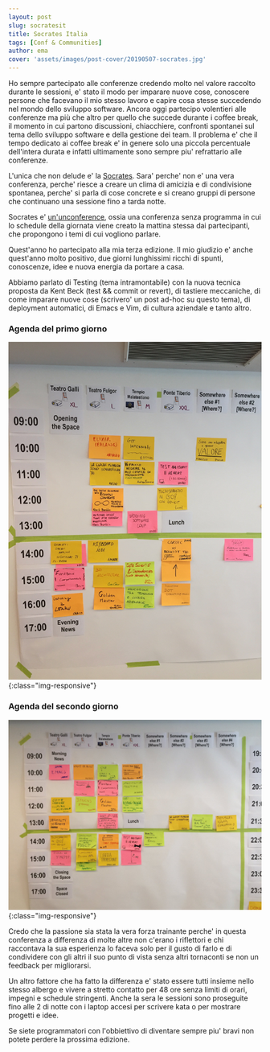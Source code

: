```yaml
---
layout: post
slug: socratesit
title: Socrates Italia
tags: [Conf & Communities]
author: ema
cover: 'assets/images/post-cover/20190507-socrates.jpg'
---
```


Ho sempre partecipato alle conferenze credendo molto nel valore raccolto durante le sessioni, e' stato il modo per imparare nuove cose, conoscere persone che facevano il mio stesso lavoro e capire cosa stesse succedendo nel mondo dello sviluppo software.
Ancora oggi partecipo volentieri alle conferenze ma più che altro per quello che succede durante i coffee break, il momento in cui partono discussioni, chiacchiere, confronti spontanei sul tema dello sviluppo software e della gestione dei team. Il problema e' che il tempo dedicato ai coffee break e' in genere solo una piccola percentuale dell'intera durata e infatti ultimamente sono sempre piu' refrattario alle conferenze.

L'unica che non delude e' la [Socrates](https://www.socrates-conference.it/). Sara' perche' non e' una vera conferenza, perche' riesce  a creare un clima di amicizia e di condivisione spontanea, perche' si parla di cose concrete e si creano gruppi di persone che continuano una sessione fino a tarda notte.

Socrates e' [un'unconference](https://en.wikipedia.org/wiki/Unconference), ossia una conferenza senza programma in cui lo schedule della giornata viene creato la mattina stessa dai partecipanti, che propongono i temi di cui vogliono parlare. 

Quest'anno ho partecipato alla mia terza edizione.
Il mio giudizio e' anche quest'anno molto positivo, due giorni lunghissimi ricchi di spunti, conoscenze, idee e nuova energia da portare a casa.

Abbiamo parlato di Testing (tema intramontabile) con la nuova tecnica proposta da Kent Beck (test && commit or revert), di tastiere meccaniche, di come imparare nuove cose (scrivero' un post ad-hoc su questo tema), di deployment automatici, di Emacs e Vim, di cultura aziendale e tanto altro.

### Agenda del primo giorno
![Agenda giorno 1](/assets/images/socrates_day1.jpg){:class="img-responsive"}

### Agenda del secondo giorno
![Agenda giorno 2](/assets/images/socrates_day2.jpg){:class="img-responsive"}

Credo che la passione sia stata la vera forza trainante perche' in questa conferenza a differenza di molte altre non c'erano i riflettori e chi raccontava la sua esperienza lo faceva solo per il gusto di farlo e di condividere con gli altri il suo punto di vista senza altri tornaconti se non un feedback per migliorarsi.

Un altro fattore che ha fatto la differenza e' stato essere tutti insieme nello stesso albergo e vivere a stretto contatto per 48 ore senza limiti di orari, impegni e schedule stringenti. Anche la sera le sessioni sono proseguite fino alle 2 di notte con i laptop accesi per scrivere kata o per mostrare progetti e idee.

Se siete programmatori con l'obbiettivo di diventare sempre piu' bravi non potete perdere la prossima edizione.
